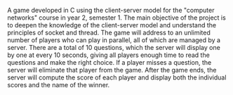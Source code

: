 A game developed in C using the client-server model for the "computer networks" course in year 2, semester 1. The main objective of the project is to deepen the knowledge of the client-server model and understand the principles of socket and thread.
The game will address to an unlimited number of players who can play in parallel, all of which are managed by a server.
There are a total of 10 questions, which the server will display one by one at every 10 seconds, giving all players enough time to read the questions and make the right choice. If a player misses a question, the server will eliminate that player from the game.
After the game ends, the server will compute the score of each player and display both the individual scores and the name of the winner.
